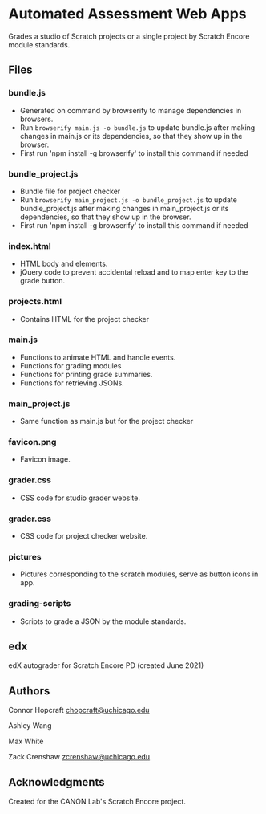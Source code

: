 # Automated Assessment Web Apps

Grades a studio of Scratch projects or a single project by Scratch Encore module standards.

## Files

### bundle.js
* Generated on command by browserify to manage dependencies in browsers.
* Run `browserify main.js -o bundle.js` to update bundle.js after making changes in main.js or its dependencies, so that they show up in the browser.
* First run 'npm install -g browserify' to install this command if needed

### bundle_project.js
* Bundle file for project checker
* Run `browserify main_project.js -o bundle_project.js` to update bundle_project.js after making changes in main_project.js or its dependencies, so that they show up in the browser.
* First run 'npm install -g browserify' to install this command if needed

### index.html

* HTML body and elements.
* jQuery code to prevent accidental reload and to map enter key to the grade button.

### projects.html

* Contains HTML for the project checker

### main.js

* Functions to animate HTML and handle events.
* Functions for grading modules
* Functions for printing grade summaries.
* Functions for retrieving JSONs.

### main_project.js

* Same function as main.js but for the project checker

### favicon.png

* Favicon image.

### grader.css

* CSS code for studio grader website.

### grader.css

* CSS code for project checker website.

### pictures

* Pictures corresponding to the scratch modules, serve as button icons in app.

### grading-scripts

* Scripts to grade a JSON by the module standards.


## edx

edX autograder for Scratch Encore PD (created June 2021)


## Authors

Connor Hopcraft
chopcraft@uchicago.edu

Ashley Wang


Max White


Zack Crenshaw
zcrenshaw@uchicago.edu

## Acknowledgments

Created for the CANON Lab's Scratch Encore project.
